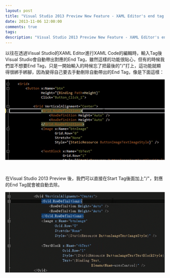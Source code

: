```yaml
---
layout: post
title: "Visual Studio 2013 Preview New Feature - XAML Editor's end tag auto remove"
date: 2013-11-06 12:00:00
comments: true
tags: 
description: "Visual Studio 2013 Preview New Feature - XAML Editor's end tag auto remove"
---
```

<p>
	以往在透過Visual Studio的XAML Editor進行XAML Code的編輯時，輸入Tag後Visual Studio會自動帶出對應的End Tag，雖然這樣的功能很貼心，但有的時候我們並不想要End Tag，只是一開始輸入的時候忘了把最後的"/"打上，這功能就顯得很綁手綁腳，因為變得自己要去手動刪除自動帶出的End Tag，像是下面這樣：</p>
<p>
	<img border="0" src="\images\posts\0a1382f1-f749-4783-a9c7-175e664df885\20138311588256.gif" /></p>
<p>
	 </p>
<p>
	在Visual Studio 2013 Preview 後，我們可以直接在Start Tag後面加上"/"，對應的End Tag就會被自動去除。</p>
<p>
	<img border="0" src="\images\posts\0a1382f1-f749-4783-a9c7-175e664df885\201383115829916.gif" /></p>
